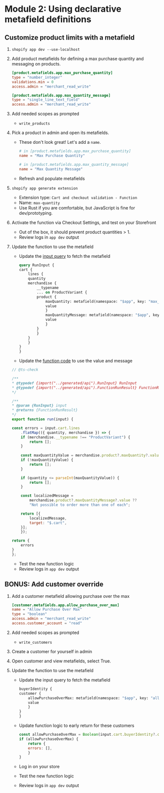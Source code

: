 # Module 2: Using declarative metafield definitions

## Customize product limits with a metafield

1. `shopify app dev --use-localhost`
1. Add product metafields for defining a max purchase quantity and messaging on products.

    ```toml
    [product.metafields.app.max_purchase_quantity]
    type = "number_integer"
    validations.min = 0
    access.admin = "merchant_read_write"

    [product.metafields.app.max_quantity_message]
    type = "single_line_text_field"
    access.admin = "merchant_read_write"
    ```

1. Add needed scopes as prompted
    * `write_products`
1. Pick a product in admin and open its metafields.
    * These don't look great! Let's add a `name`.
        ```toml
        # in [product.metafields.app.max_purchase_quantity]
        name = "Max Purchase Quantity"

        # in [product.metafields.app.max_quantity_message]
        name = "Max Quantity Message"
        ```

    * Refresh and populate metafields
1. `shopify app generate extension`
    * Extension type: `Cart and checkout validation - Function`
    * Name: `max-quantity`
    * Use Rust if you are comfortable, but JavaScript is fine for dev/prototyping.
1. Activate the function via Checkout Settings, and test on your Storefront
    * Out of the box, it should prevent product quantities > 1.
    * Review logs in `app dev` output
1. Update the function to use the metafield
    * Update the [input query](../extensions/max-quantity/src/run.graphql) to fetch the metafield

        ```graphql
        query RunInput {
        cart {
            lines {
            quantity
            merchandise {
                __typename
                ... on ProductVariant {
                product {
                    maxQuantity: metafield(namespace: "$app", key: "max_purchase_quantity") {
                    value
                    }
                    maxQuantityMessage: metafield(namespace: "$app", key: "max_quantity_message") {
                    value
                    }
                }
                }
            }
            }
        }
        }
        ```

    * Update the [function code](../extensions/max-quantity/src/run.js) to use the value and message

    ```js
    // @ts-check

    /**
    * @typedef {import("../generated/api").RunInput} RunInput
    * @typedef {import("../generated/api").FunctionRunResult} FunctionRunResult
    */

    /**
    * @param {RunInput} input
    * @returns {FunctionRunResult}
    */
    export function run(input) {

    const errors = input.cart.lines
        .flatMap(({ quantity, merchandise }) => {
        if (merchandise.__typename !== "ProductVariant") {
            return [];
        }
        
        const maxQuantityValue = merchandise.product?.maxQuantity?.value;
        if (!maxQuantityValue) {
            return [];
        }

        if (quantity <= parseInt(maxQuantityValue)) {
            return [];
        }

        const localizedMessage = 
            merchandise.product?.maxQuantityMessage?.value ??
            "Not possible to order more than one of each";

        return [{
            localizedMessage,
            target: "$.cart",
        }];
        });

    return {
        errors
    }
    };
    ```

    * Test the new function logic
    * Review logs in `app dev` output


## BONUS: Add customer override
1. Add a customer metafield allowing purchase over the max

    ```toml
    [customer.metafields.app.allow_purchase_over_max]
    name = "Allow Purchase Over Max"
    type = "boolean"
    access.admin = "merchant_read_write"
    access.customer_account = "read"
    ```

1. Add needed scopes as prompted
    * `write_customers`
1. Create a customer for yourself in admin
1. Open customer and view metafields, select True.
1. Update the function to use the metafield
    * Update the input query to fetch the metafield

        ```graphql
        buyerIdentity {
        customer {
            allowPurchaseOverMax: metafield(namespace: "$app", key: "allow_purchase_over_max") {
            value
            }
        }
        }
        ```

    * Update function logic to early return for these customers

        ```js
        const allowPurchaseOverMax = Boolean(input.cart.buyerIdentity?.customer?.allowPurchaseOverMax?.value) ?? false;
        if (allowPurchaseOverMax) {
            return {
            errors: [],
            }
        }
        ```

    * Log in on your store
    * Test the new function logic
    * Review logs in `app dev` output

